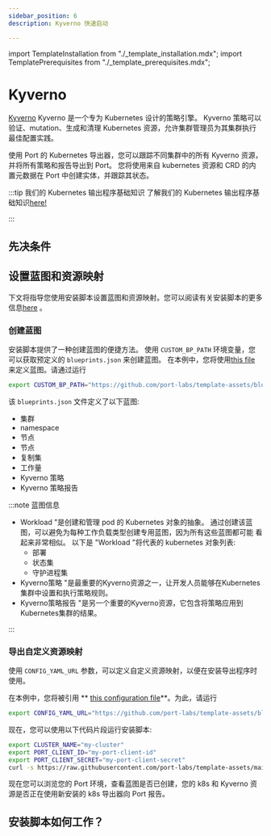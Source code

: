 ```yaml
---
sidebar_position: 6
description: Kyverno 快速启动

---
```


import TemplateInstallation from "./_template_installation.mdx";
import TemplatePrerequisites from "./_template_prerequisites.mdx";

# Kyverno

[Kyverno](https://kyverno.io/) Kyverno 是一个专为 Kubernetes 设计的策略引擎。 Kyverno 策略可以验证、mutation、生成和清理 Kubernetes 资源，允许集群管理员为其集群执行最佳配置实践。

使用 Port 的 Kubernetes 导出器，您可以跟踪不同集群中的所有 Kyverno 资源，并将所有策略和报告导出到 Port。 您将使用来自 kubernetes 资源和 CRD 的内置元数据在 Port 中创建实体，并跟踪其状态。

:::tip  我们的 Kubernetes 输出程序基础知识 了解我们的 Kubernetes 输出程序基础知识[here!](/build-your-software-catalog/sync-data-to-catalog/kubernetes/kubernetes.md)

:::

## 先决条件

<TemplatePrerequisites />

## 设置蓝图和资源映射

下文将指导您使用安装脚本设置蓝图和资源映射。您可以阅读有关安装脚本的更多信息[here](#how-does-the-installation-script-work) 。

### 创建蓝图

安装脚本提供了一种创建蓝图的便捷方法。 使用 `CUSTOM_BP_PATH` 环境变量，您可以获取预定义的 `blueprints.json` 来创建蓝图。 在本例中，您将使用[this file](https://github.com/port-labs/template-assets/blob/main/kubernetes/blueprints/kyverno-blueprints.json) 来定义蓝图。请通过运行

```bash showLineNumbers
export CUSTOM_BP_PATH="https://github.com/port-labs/template-assets/blob/main/kubernetes/blueprints/kyverno-blueprints.json"
```

该 `blueprints.json` 文件定义了以下蓝图: 

* 集群
* namespace
* 节点
* 节点
* 复制集
* 工作量
* Kyverno 策略
* Kyverno 策略报告

:::note  蓝图信息

* Workload "是创建和管理 pod 的 Kubernetes 对象的抽象。
通过创建该蓝图，可以避免为每种工作负载类型创建专用蓝图，因为所有这些蓝图都可能
看起来非常相似。
以下是 "Workload "将代表的 kubernetes 对象列表: 
    - 部署
    - 状态集
    - 守护进程集
* Kyverno策略 "是最重要的Kyverno资源之一，让开发人员能够在Kubernetes集群中设置和执行策略规则。
* Kyverno策略报告 "是另一个重要的Kyverno资源，它包含将策略应用到Kubernetes集群的结果。

:::

### 导出自定义资源映射

使用 `CONFIG_YAML_URL` 参数，可以定义自定义资源映射，以便在安装导出程序时使用。

在本例中，您将被引用 ** [this configuration file](https://github.com/port-labs/template-assets/blob/main/kubernetes/templates/kyverno-kubernetes_v1_config.yaml)**。为此，请运行

```bash showLineNumbers
export CONFIG_YAML_URL="https://github.com/port-labs/template-assets/blob/main/kubernetes/templates/kyverno-kubernetes_v1_config.yaml"
```

现在，您可以使用以下代码片段运行安装脚本: 

```bash showLineNumbers
export CLUSTER_NAME="my-cluster"
export PORT_CLIENT_ID="my-port-client-id"
export PORT_CLIENT_SECRET="my-port-client-secret"
curl -s https://raw.githubusercontent.com/port-labs/template-assets/main/kubernetes/install.sh | bash
```

现在您可以浏览您的 Port 环境，查看蓝图是否已创建，您的 k8s 和 Kyverno 资源是否正在使用新安装的 k8s 导出器向 Port 报告。

## 安装脚本如何工作？

<TemplateInstallation />